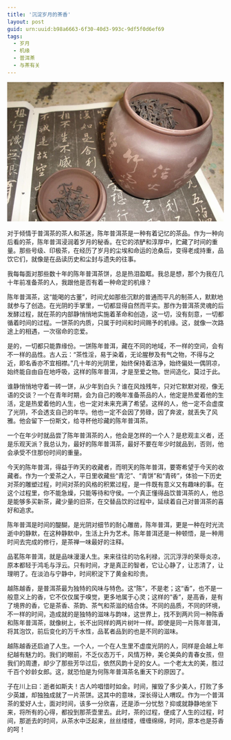```yaml
---
title: '沉淀岁月的茶香'
layout: post
guid: urn:uuid:b98a6663-6f30-40d3-993c-9df5f0d6ef69
tags:
  - 岁月
  - 机缘
  - 普洱茶
  - 与茶有关
---
```



[![](/media/files/2007/04/21/sycx.png)](http://7vikpt.com1.z0.glb.clouddn.com/sycx.png)

对于倾情于普洱茶的茶人和茶迷，陈年普洱茶是一种有着记忆的茶品。作为一种向后看的茶，陈年普洱浸润着岁月的秘香。在它的浓酽和淳厚中，贮藏了时间的重量。那些号级、印极茶，在经历了岁月的尘埃和命运的沧桑后，变得老成持重，品饮它们，就像是在品读历史和尘封与遗失的往事。

我每每面对那些数十年的陈年普洱茶饼，总是热泪盈眶。我总是想，那个为我在几十年前准备茶的人，我跟他是否有着一种命定的机缘？

陈年普洱茶，这“能喝的古董”，时间尤如那些沉默的普通而平凡的制茶人，默默地就参与了创造。在光阴的手掌里，一切都显得自然而平实。那作为普洱茶灵魂的后发酵过程，就在茶的内部静悄悄地实施着革命和创造，这一切，没有刻意，一切都循着时间的过程。一饼茶的内质，只属于时间和时间赐予的机缘。这，就像一次路途上的相遇，一次宿命的恋爱。

是的，一切都只能靠缘份。一饼陈年普洱，藏在不同的地域，不一样的空间，会有不一样的品性。古人云：“茶性淫，易于染着，无论腥秽及有气之物，不得与之近，即名香亦不宜相襟。”几十年的光阴里，始终保持着洁净，始终偏处一偶阴凉，始终能自由自在地呼吸，这样的陈年普洱，才是至爱之物。世间造化，莫过于此。

谁静悄悄地守着一砖一饼，从少年到白头？谁在风烛残年，只对它默默对视，像无语的交谈？一个在青年时期，会为自己的晚年准备茶品的人，他定是热爱着他的生活，定是热爱着他的人生，也一定对未来充满了希望。这样的人，他一定不会虚度了光阴，不会透支自己的年华。他也一定不会因了劳碌，因了奔波，就丢失了风雅。他会留下一份斯文，给寻杯他珍藏的陈年普洱茶。

一个在年少时就品尝了陈年普洱茶的人，他会是怎样的一个人？是悲观主义者，还是乐观天派？我总认为，最好的陈年普洱茶，最好不要在年少时就品到，否则，他会承受不住那份时间的重量。

今天的陈年普洱，得益于昨天的收藏者，而明天的陈年普洱，要寄希望于今天的收藏者。作为一个爱茶之人，平日里收藏些“青沱”、“青饼”和“青砖”，体验一下历史对茶的雕塑过程，时间对茶的风格的积累过程，是一件既有意义又有趣味的事。在这个过程里，你不能急燥，只能等待和守侯。一个真正懂得品饮普洱茶的人，他总是能够多买新茶，藏少量的旧茶，在交替品饮的过程中，延续着自己对普洱茶的喜好和追求。

陈年普洱是时间的醍醐，是光阴对细节的耐心雕凿，陈年普洱，更是一种在时光流逝中的静默，在这种静默中，生活上升为艺术。陈年普洱还是一种顿悟，是一种用时间去完成的修行，是茶禅一味最好的注释。

品茗陈年普洱，就是品味漫漫人生。来来往往的功名利禄，沉沉浮浮的荣辱炎凉，原本都轻于鸿毛与浮云。只有时间，才是真正的智者，它让心静了，让志清了，让理明了。在淡泊与宁静中，时间积淀下了黄金和珍贵。

越陈越香，是普洱茶最为独特的风味与特色。这“陈”，不是老；这“香”，也不是一般意义上的香，它不仅仅属于嗅觉，更多地属于心灵；这样的“香”，是高香，是有了境界的香，它是茶香、茶韵、茶气和茶滋的结合体。不同的品质，不同的环境，不一样的时间，造成就的是独特的滋味与韵味，这世界上，找不到两片同一种陈香和陈年普洱茶，就像树上，长不出同样的两片树叶一样。即使是同一片陈年普洱，将其泡饮，前后变化的万千水性，品茗者品到的也是不同的滋味。

越陈越香还启迪了人生。一个人，一个在人生里不虚度光阴的人，同样是会越上年纪越有魅力的。我们的眼前，不乏仪态万千，风情万种，美仑美奂的青春女孩，但我们的周遭，却少了那些芳华过后，依然风韵十足的女人。一个老太太的美，胜过千百个妙龄女郎。这，就恐怕是为何陈年普洱茶名重天下的原因了。

子在川上曰：逝者如斯夫！古人吟唱惜时如金。时间，摧毁了多少美人，打败了多少英雄，却独独成就了一片茶饼。这其中的意味，深长得让人喟叹。作为一个普洱茶的爱好人士，面对时间，该多一分欣喜，还是添一分忧愁？抑或就静静地坐下来，将所有的心得，都投到那茶壶里去。此时，茶的过程，便成了人生的过程，时间，那逝去的时间，从茶水中泛起来，丝丝缕缕，缠缠绵绵，时间，原本也是芬香的呵！